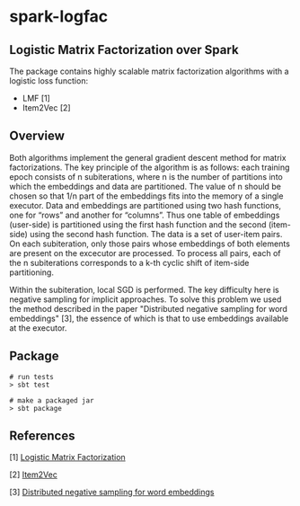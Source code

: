 # spark-logfac
## Logistic Matrix Factorization over Spark
The package contains highly scalable matrix factorization algorithms with a logistic loss function:
- LMF [1]
- Item2Vec [2]

## Overview
Both algorithms implement the general gradient descent method for matrix factorizations. The key principle of the algorithm is as follows: each training epoch consists of n subiterations, where n is the number of partitions into which the embeddings and data are partitioned. The value of n should be chosen so that 1/n part of the embeddings fits into the memory of a single executor. Data and embeddings are partitioned using two hash functions, one for “rows” and another for “columns”. Thus one table of embeddings (user-side) is partitioned using the first hash function and the second (item-side) using the second hash function. The data is a set of user-item pairs. 
On each subiteration, only those pairs whose embeddings of both elements are present on the excecutor are processed. To process all pairs, each of the n subiterations corresponds to a k-th cyclic shift of item-side partitioning.

Within the subiteration, local SGD is performed. The key difficulty here is negative sampling for implicit approaches. To solve this problem we used the method described in the paper "Distributed negative sampling for word embeddings" [3], the essence of which is that to use embeddings available at the executor.

## Package
```{shell}
# run tests
> sbt test

# make a packaged jar
> sbt package
```

## References
[1] [Logistic Matrix Factorization](https://web.stanford.edu/~rezab/nips2014workshop/submits/logmat.pdf)

[2] [Item2Vec](https://ceur-ws.org/Vol-1688/paper-13.pdf)

[3] [Distributed negative sampling for word embeddings](https://ojs.aaai.org/index.php/AAAI/article/view/10931/10790)

